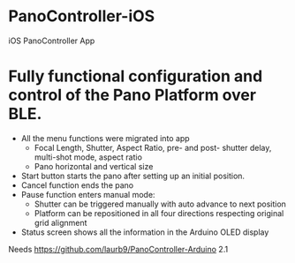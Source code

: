 # PanoController-iOS
iOS PanoController App

# Fully functional configuration and control of the Pano Platform over BLE.

- All the menu functions were migrated into app
  - Focal Length, Shutter, Aspect Ratio, pre- and post- shutter delay, multi-shot mode, aspect ratio
  - Pano horizontal and vertical size
- Start button starts the pano after setting up an initial position.
- Cancel function ends the pano
- Pause function enters manual mode:
  - Shutter can be triggered manually with auto advance to next position
  - Platform can be repositioned in all four directions respecting original grid alignment
- Status screen shows all the information in the Arduino OLED display

Needs https://github.com/laurb9/PanoController-Arduino 2.1
